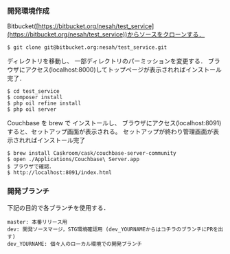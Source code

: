 ### 開発環境作成
Bitbucket([https://bitbucket.org/nesah/test_service](https://bitbucket.org/nesah/test_service))からソースをクローンする．
```
$ git clone git@bitbucket.org:nesah/test_service.git
```

ディレクトリを移動し、 一部ディレクトリのパーミッションを変更する．
ブラウザにアクセス(localhost:8000)してトップページが表示されればインストール完了．
```
$ cd test_service
$ composer install
$ php oil refine install
$ php oil server
```
Couchbase を brew で インストールし、
ブラウザにアクセス(localhost:8091)すると、セットアップ画面が表示される。
セットアップが終わり管理画面が表示されればインストール完了
```
$ brew install Caskroom/cask/couchbase-server-community
$ open ./Applications/Couchbase\ Server.app
$ ブラウザで確認．
$ http://localhost:8091/index.html
```

### 開発ブランチ
下記の目的で各ブランチを使用する．
```
master: 本番リリース用
dev: 開発ソースマージ，STG環境確認用 (dev_YOURNAMEからはコチラのブランチにPRを出す)
dev_YOURNAME: 個々人のローカル環境での開発ブランチ
```
